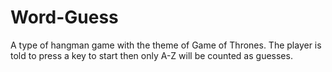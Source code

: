 # Word-Guess
A type of hangman game with the theme of Game of Thrones. The player is told to press a key to start then only A-Z will be counted as guesses.